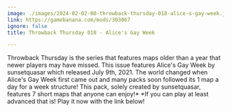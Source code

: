 ```yaml
---
image: ./images/2024-02-02-00-throwback-thursday-018-alice-s-gay-week.jpg
link: https://gamebanana.com/mods/303067
ignore: false
title: Throwback Thursday 018 - Alice's Gay Week

---
```


Throwback Thursday is the series that features maps older than a year that newer players may have missed. This issue features Alice's Gay Week by sunsetquasar which released July 9th, 2021. The world changed when Alice's Gay Week first came out and many packs soon followed its 1 map a day for a week structure! This pack, solely created by sunsetquasar, features 7 short maps that anyone can enjoy!* *If you can play at least advanced that is! Play it now with the link below!